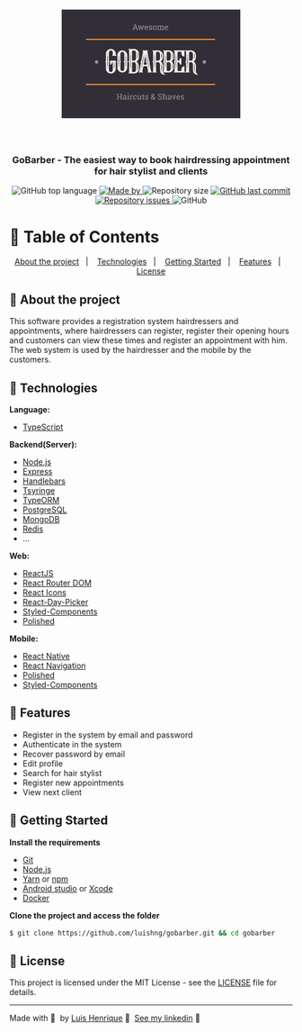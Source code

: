 <h1 align="center">
  <img src=".github/logo-gobarber.png" alt="Logo"><br /><br />
</h1>

<h3 align="center">
  GoBarber - The easiest way to book hairdressing appointment for hair stylist and clients
</h3>

<p align="center">
  <img alt="GitHub top language" src="https://img.shields.io/github/languages/top/luishng/gobarber?color=ff9000&logoColor=232129">

  <a href="https://www.linkedin.com/in/luishng/">
    <img alt="Made by" src="https://img.shields.io/badge/made%20by-Luis%20Henrique-ff9000">
  </a>
  
  <img alt="Repository size" src="https://img.shields.io/github/repo-size/luishng/gobarber?color=ff9000&logoColor=232129">
  
  <a href="https://github.com/luishng/gobarber/commits/master">
    <img alt="GitHub last commit" src="https://img.shields.io/github/last-commit/luishng/gobarber?color=ff9000&logoColor=232129">
  </a>
  
  <a href="https://github.com/luishng/gobarber/issues">
    <img alt="Repository issues" src="https://img.shields.io/github/issues/luishng/gobarber?color=ff9000&logoColor=232129">
  </a>
  
  <img alt="GitHub" src="https://img.shields.io/github/license/luishng/gobarber?color=ff9000&logoColor=232129">
</p>

# 📍 Table of Contents

<p align="center">
  <a href="#recycle-about-the-project">About the project</a>&nbsp;&nbsp;&nbsp;|&nbsp;&nbsp;&nbsp;
  <a href="#-technologies">Technologies</a>&nbsp;&nbsp;&nbsp;|&nbsp;&nbsp;&nbsp;
  <a href="#-getting-started">Getting Started</a>&nbsp;&nbsp;&nbsp;|&nbsp;&nbsp;&nbsp;
  <a href="#-features">Features</a>&nbsp;&nbsp;&nbsp;|&nbsp;&nbsp;&nbsp;
  <a href="#-license">License</a>
</p>

## 💈 About the project

This software provides a registration system hairdressers and appointments, where hairdressers can register, register their opening hours and customers can view these times and register an appointment with him. The web system is used by the hairdresser and the mobile by the customers.

## 🚀 Technologies

**Language:**
- [TypeScript](https://www.typescriptlang.org/)

**Backend(Server):**
- [Node.js](https://nodejs.org/en/)
- [Express](https://expressjs.com/pt-br/)
- [Handlebars](https://handlebarsjs.com/)
- [Tsyringe](https://github.com/microsoft/tsyringe)
- [TypeORM](https://typeorm.io/)
- [PostgreSQL](https://www.postgresql.org/)
- [MongoDB](https://www.mongodb.com/)
- [Redis](https://redis.io/)
- ...

**Web:**
- [ReactJS](https://reactjs.org/)
- [React Router DOM](https://reacttraining.com/react-router/)
- [React Icons](https://react-icons.netlify.com/)
- [React-Day-Picker](https://react-day-picker.js.org/)
- [Styled-Components](https://styled-components.com/)
- [Polished](https://polished.js.org/)

**Mobile:**
- [React Native](https://reactnative.dev/)
- [React Navigation](https://reactnavigation.org/)
- [Polished](https://polished.js.org/)
- [Styled-Components](https://styled-components.com/)

## 🔗 Features

- Register in the system by email and password
- Authenticate in the system
- Recover password by email
- Edit profile
- Search for hair stylist
- Register new appointments
- View next client

## 🏁 Getting Started

**Install the requirements**

- [Git](https://git-scm.com/)
- [Node.js](https://nodejs.org/en/)
- [Yarn](https://classic.yarnpkg.com/) or [npm](https://www.npmjs.com/)
- [Android studio](https://developer.android.com/studio) or [Xcode](https://developer.apple.com/xcode/)
- [Docker](https://www.docker.com/) 

**Clone the project and access the folder**

```bash
$ git clone https://github.com/luishng/gobarber.git && cd gobarber
```
<!-- 
**Follow the steps below for installation**

### Server

```bash
# Starting from the project root folder, go to server folder
$ cd server

# Install the dependencies
$ yarn

# Use the script to run the migrations
$ yarn knex:migrate

# Use the script to run the seeds
$ yarn knex:seed

# To finish, run the api service
$ yarn dev

# Well done, project is started!
```

### Web

_PS: Before to continue, be sure to have the API running (Backend - Server)_

```bash
# Starting from the project root folder, go to frontend web folder
$ cd web

# Install the dependencies
$ yarn

# Be sure the file 'src/services/api.ts' have the IP to your API

# Start the client
$ yarn start
```

### Mobile

_PS: Before to continue, be sure to have the API running (Backend - Server)_

```bash
# Starting from the project root folder, go to mobile folder
$ cd mobile

# Install the dependencies
$ yarn

# Be sure the file 'src/services/api.ts' have the IP to your API

# Start the expo service and scan the QR code with Expo Client
$ yarn start
``` -->

## 📝 License

This project is licensed under the MIT License - see the [LICENSE](LICENSE) file for details.

---

Made with 💙&nbsp; by [Luis Henrique](https://github.com/luishng) 👋 &nbsp;[See my linkedin](https://www.linkedin.com/in/luishng/) 👷